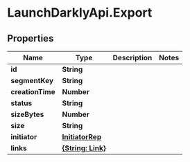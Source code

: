 # LaunchDarklyApi.Export

## Properties

Name | Type | Description | Notes
------------ | ------------- | ------------- | -------------
**id** | **String** |  | 
**segmentKey** | **String** |  | 
**creationTime** | **Number** |  | 
**status** | **String** |  | 
**sizeBytes** | **Number** |  | 
**size** | **String** |  | 
**initiator** | [**InitiatorRep**](InitiatorRep.md) |  | 
**links** | [**{String: Link}**](Link.md) |  | 


